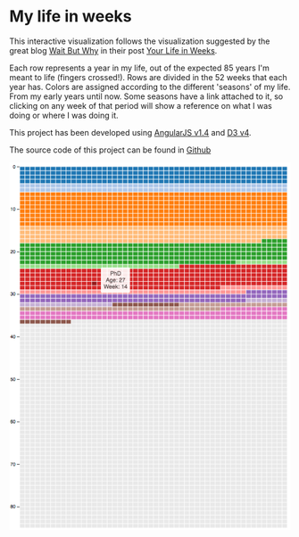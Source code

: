 # My life in weeks

This interactive visualization follows the visualization suggested by the great blog [Wait But Why](http://waitbutwhy.com) in their post [Your Life in Weeks](http://waitbutwhy.com/2014/05/life-weeks.html).

Each row represents a year in my life, out of the expected 85 years I'm meant to life (fingers crossed!). Rows are divided in the 52 weeks that each year has. Colors are assigned according to the different 'seasons' of my life. From my early years until now. Some seasons have a link attached to it, so clicking on any week of that period will show a reference on what I was doing or where I was doing it.

This project has been developed using [AngularJS v1.4](https://angularjs.org) and [D3 v4](https://d3js.org).

The source code of this project can be found in [Github](https://github.com/vpascual/Life-Weeks)

![My Life in Weeks](mylifeinweeks.png)